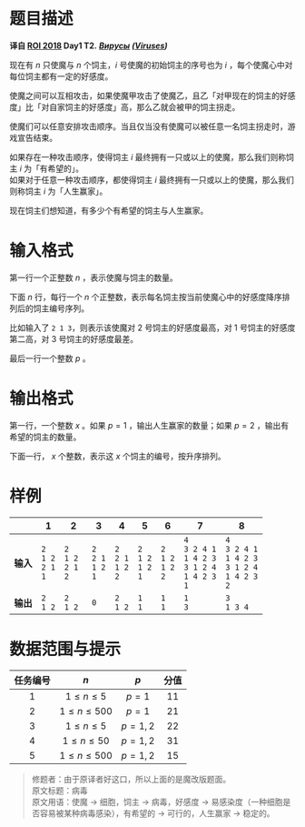 
# 题目描述

**译自 [ROI 2018](http://neerc.ifmo.ru/school/archive/2017-2018.html) Day1 T2.** ***[Вирусы](http://neerc.ifmo.ru/school/archive/2017-2018/ru-olymp-roi-2018-day1.pdf) ([Viruses](http://codeforces.com/gym/102147/problem/D))***

现在有 $n$ 只使魔与 $n$ 个饲主，$i$ 号使魔的初始饲主的序号也为 $i$ ，每个使魔心中对每位饲主都有一定的好感度。

使魔之间可以互相攻击，如果使魔甲攻击了使魔乙，且乙「对甲现在的饲主的好感度」比「对自家饲主的好感度」高，那么乙就会被甲的饲主拐走。

使魔们可以任意安排攻击顺序。当且仅当没有使魔可以被任意一名饲主拐走时，游戏宣告结束。

如果存在一种攻击顺序，使得饲主 $i$ 最终拥有一只或以上的使魔，那么我们则称饲主 $i$ 为「有希望的」。  
如果对于任意一种攻击顺序，都使得饲主 $i$ 最终拥有一只或以上的使魔，那么我们则称饲主 $i$ 为「人生赢家」。

现在饲主们想知道，有多少个有希望的饲主与人生赢家。

# 输入格式

第一行一个正整数 $n$ ，表示使魔与饲主的数量。

下面 $n$ 行，每行一个 $n$ 个正整数，表示每名饲主按当前使魔心中的好感度降序排列后的饲主编号序列。

比如输入了 $\texttt{2 1 3}$，则表示该使魔对 $2$ 号饲主的好感度最高，对 $1$ 号饲主的好感度第二高，对 $3$ 号饲主的好感度最差。

最后一行一个整数 $p$ 。

# 输出格式

第一行，一个整数 $x$ 。如果 $p=1$ ，输出人生赢家的数量；如果 $p=2$ ，输出有希望的饲主的数量。

下面一行， $x$ 个整数，表示这 $x$ 个饲主的编号，按升序排列。

# 样例

<table class="ui very basic table">
<thead>
<tr>
<th></th>
<th>1</th>
<th>2</th>
<th>3</th>
<th>4</th>
<th>5</th>
<th>6</th>
<th>7</th>
<th>8</th>
</tr>
</thead>
<tbody>
<tr>
<td><strong>输入</strong></td>
<td><div class="ui existing segment"><pre style="margin-top: 0; margin-bottom: 0; "><code>2<br>1 2<br>2 1<br>1</code></pre></div></td>
<td><div class="ui existing segment"><pre style="margin-top: 0; margin-bottom: 0; "><code>2<br>1 2<br>2 1<br>2</code></pre></div></td>
<td><div class="ui existing segment"><pre style="margin-top: 0; margin-bottom: 0; "><code>2<br>2 1<br>1 2<br>1</code></pre></div></td>
<td><div class="ui existing segment"><pre style="margin-top: 0; margin-bottom: 0; "><code>2<br>2 1<br>1 2<br>2</code></pre></div></td>
<td><div class="ui existing segment"><pre style="margin-top: 0; margin-bottom: 0; "><code>2<br>1 2<br>1 2<br>1</code></pre></div></td>
<td><div class="ui existing segment"><pre style="margin-top: 0; margin-bottom: 0; "><code>2<br>1 2<br>1 2<br>2</code></pre></div></td>
<td><div class="ui existing segment"><pre style="margin-top: 0; margin-bottom: 0; "><code>4<br>3 2 4 1<br>1 4 2 3<br>3 1 2 4<br>1 4 2 3<br>1</code></pre></div></td>
<td><div class="ui existing segment"><pre style="margin-top: 0; margin-bottom: 0; "><code>4<br>3 2 4 1<br>1 4 2 3<br>3 1 2 4<br>1 4 2 3<br>2</code></pre></div></td>
</tr>
<tr>
<td><strong>输出</strong></td>
<td><div class="ui existing segment"><pre style="margin-top: 0; margin-bottom: 0; "><code>2<br>1 2</code></pre></div></td>
<td><div class="ui existing segment"><pre style="margin-top: 0; margin-bottom: 0; "><code>2<br>1 2</code> </pre></div></td>
<td><div class="ui existing segment"><pre style="margin-top: 0; margin-bottom: 0; "><code>0</code></pre></div></td>
<td><div class="ui existing segment"><pre style="margin-top: 0; margin-bottom: 0; "><code>2<br>1 2</code></pre></div></td>
<td><div class="ui existing segment"><pre style="margin-top: 0; margin-bottom: 0; "><code>1<br>1</code></pre></div></td>
<td><div class="ui existing segment"><pre style="margin-top: 0; margin-bottom: 0; "><code>1<br>1</code> </pre></div></td>
<td><div class="ui existing segment"><pre style="margin-top: 0; margin-bottom: 0; "><code>1<br>3</code></pre></div></td>
<td><div class="ui existing segment"><pre style="margin-top: 0; margin-bottom: 0; "><code>3<br>1 3 4</code></pre></div></td>
</tr>
</tbody>
</table>

# 数据范围与提示

|任务编号|$n$|$p$|分值|
|:-:|:-:|:-:|:-:|
|$1$|$1 \leq n \leq 5$|$p=1$|$11$|
|$2$|$1 \leq n \leq 500$|$p=1$|$21$|
|$3$|$1 \leq n \leq 5$|$p=1,2$|$22$|
|$4$|$1 \leq n \leq 50$|$p=1,2$|$31$|
|$5$|$1 \leq n \leq 500$|$p=1,2$|$15$|

> 修题者：由于原译者好这口，所以上面的是魔改版题面。  
> 原文标题：病毒  
> 原文用语：使魔 -> 细胞，饲主 -> 病毒，好感度 -> 易感染度（一种细胞是否容易被某种病毒感染），有希望的 -> 可行的，人生赢家 -> 稳定的。  

